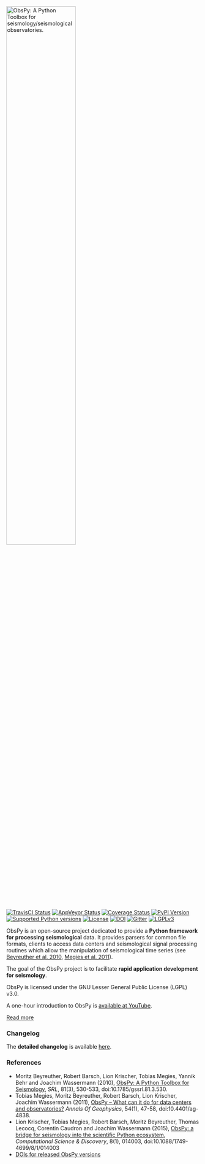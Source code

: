 <img alt="ObsPy: A Python Toolbox for seismology/seismological observatories." class="right" style="width: 60%" src="https://raw.github.com/obspy/website/master/logo/obspy_logo_full_highres.png" />

[![TravisCI Status](https://travis-ci.org/obspy/obspy.svg?branch=master)](https://travis-ci.org/obspy/obspy)
[![AppVeyor Status](https://ci.appveyor.com/api/projects/status/xqrbaj9phjm6l2vw/branch/master?svg=true)](https://ci.appveyor.com/project/obspy/obspy)
[![Coverage Status](https://img.shields.io/coveralls/obspy/obspy.svg)](https://coveralls.io/r/obspy/obspy?branch=master)
[![PyPI Version](https://img.shields.io/pypi/v/obspy.svg)](https://pypi.python.org/pypi/obspy)
[![Supported Python versions](https://img.shields.io/pypi/pyversions/obspy.svg)](https://pypi.python.org/pypi/obspy/)
[![License](https://img.shields.io/pypi/l/obspy.svg)](https://pypi.python.org/pypi/obspy/)
[![DOI](https://zenodo.org/badge/doi/10.5281/zenodo.48254.svg)](https://dx.doi.org/10.5281/zenodo.48254)
[![Gitter](https://badges.gitter.im/JoinChat.svg)](https://gitter.im/obspy/obspy?utm_source=badge&utm_medium=badge&utm_campaign=pr-badge&utm_content=badge)
[![LGPLv3](https://www.gnu.org/graphics/lgplv3-88x31.png)](https://www.gnu.org/licenses/lgpl.html)




ObsPy is an open-source project dedicated to provide a **Python framework for processing seismological** data. It provides parsers for common file formats, clients to access data centers and seismological signal processing routines which allow the manipulation of seismological time series (see [Beyreuther et al. 2010](http://www.seismosoc.org/publications/SRL/SRL_81/srl_81-3_es/), [Megies et al. 2011](http://www.annalsofgeophysics.eu/index.php/annals/article/view/4838)).

The goal of the ObsPy project is to facilitate **rapid application development for seismology**.

ObsPy is licensed under the GNU Lesser General Public License (LGPL) v3.0.

A one-hour introduction to ObsPy is [available at YouTube](https://www.youtube.com/watch?v=kFwdjfiK4gk).

[Read more](https://github.com/obspy/obspy/wiki)

### Changelog

The **detailed changelog** is available [here](CHANGELOG.txt).

### References

  * Moritz Beyreuther, Robert Barsch, Lion Krischer, Tobias Megies, Yannik Behr and Joachim Wassermann (2010), [ObsPy: A Python Toolbox for Seismology](http://www.seismosoc.org/publications/SRL/SRL_81/srl_81-3_es/), _SRL_, 81(3), 530-533,  doi:10.1785/gssrl.81.3.530.
  * Tobias Megies, Moritz Beyreuther, Robert Barsch, Lion Krischer, Joachim Wassermann (2011), [ObsPy – What can it do for data centers and observatories?](http://www.annalsofgeophysics.eu/index.php/annals/article/view/4838) _Annals Of Geophysics_, 54(1), 47-58, doi:10.4401/ag-4838.
  * Lion Krischer, Tobias Megies, Robert Barsch, Moritz Beyreuther, Thomas Lecocq, Corentin Caudron and Joachim Wassermann (2015), [ObsPy: a bridge for seismology into the scientific Python ecosystem](http://iopscience.iop.org/1749-4699/8/1/014003/), _Computational Science & Discovery_, 8(1), 014003, doi:10.1088/1749-4699/8/1/014003
  * [DOIs for released ObsPy versions](https://zenodo.org/search?ln=en&p=obspy&action_search=)
